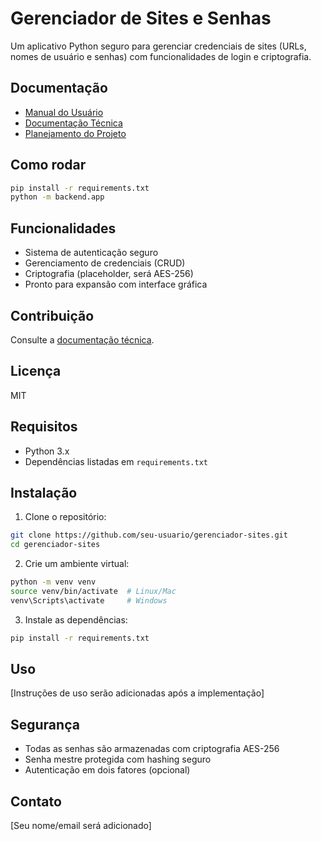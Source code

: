 # Gerenciador de Sites e Senhas

Um aplicativo Python seguro para gerenciar credenciais de sites (URLs, nomes de usuário e senhas) com funcionalidades de login e criptografia.

## Documentação
- [Manual do Usuário](docs/README_USUARIO.md)
- [Documentação Técnica](docs/README_TECNICO.md)
- [Planejamento do Projeto](PLANNING.md)

## Como rodar
```bash
pip install -r requirements.txt
python -m backend.app
```

## Funcionalidades
- Sistema de autenticação seguro
- Gerenciamento de credenciais (CRUD)
- Criptografia (placeholder, será AES-256)
- Pronto para expansão com interface gráfica

## Contribuição
Consulte a [documentação técnica](docs/README_TECNICO.md#como-contribuir).

## Licença
MIT

## Requisitos

- Python 3.x
- Dependências listadas em `requirements.txt`

## Instalação

1. Clone o repositório:
```bash
git clone https://github.com/seu-usuario/gerenciador-sites.git
cd gerenciador-sites
```

2. Crie um ambiente virtual:
```bash
python -m venv venv
source venv/bin/activate  # Linux/Mac
venv\Scripts\activate     # Windows
```

3. Instale as dependências:
```bash
pip install -r requirements.txt
```

## Uso

[Instruções de uso serão adicionadas após a implementação]

## Segurança

- Todas as senhas são armazenadas com criptografia AES-256
- Senha mestre protegida com hashing seguro
- Autenticação em dois fatores (opcional)

## Contato

[Seu nome/email será adicionado] 